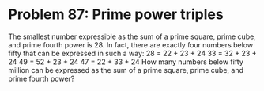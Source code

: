 # Problem 87: Prime power triples
The smallest number expressible as the sum of a prime square, prime
cube, and prime fourth power is 28. In fact, there are exactly four
numbers below fifty that can be expressed in such a way: 28 = 22 + 23 +
24 33 = 32 + 23 + 24 49 = 52 + 23 + 24 47 = 22 + 33 + 24 How many
numbers below fifty million can be expressed as the sum of a prime
square, prime cube, and prime fourth power?
